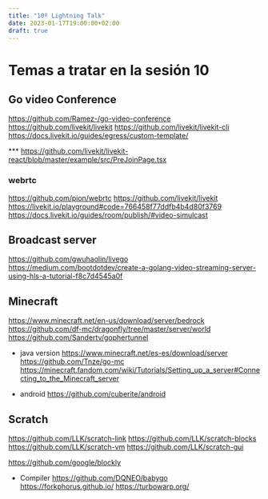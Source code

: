 ```yaml
---
title: "10º Lightning Talk"
date: 2023-01-17T19:00:00+02:00
draft: true
---
```


# Temas a tratar en la sesión 10

## Go video Conference
https://github.com/Ramez-/go-video-conference
https://github.com/livekit/livekit
https://github.com/livekit/livekit-cli
https://docs.livekit.io/guides/egress/custom-template/

*** https://github.com/livekit/livekit-react/blob/master/example/src/PreJoinPage.tsx

### webrtc
https://github.com/pion/webrtc
https://github.com/livekit/livekit
https://livekit.io/playground#code=766458f77ddfb4b4d80f3769
https://docs.livekit.io/guides/room/publish/#video-simulcast

## Broadcast server
https://github.com/gwuhaolin/livego
https://medium.com/bootdotdev/create-a-golang-video-streaming-server-using-hls-a-tutorial-f8c7d4545a0f

## Minecraft
https://www.minecraft.net/en-us/download/server/bedrock
https://github.com/df-mc/dragonfly/tree/master/server/world
https://github.com/Sandertv/gophertunnel

- java version
https://www.minecraft.net/es-es/download/server
https://github.com/Tnze/go-mc
https://minecraft.fandom.com/wiki/Tutorials/Setting_up_a_server#Connecting_to_the_Minecraft_server


- android
https://github.com/cuberite/android

## Scratch
https://github.com/LLK/scratch-link
https://github.com/LLK/scratch-blocks
https://github.com/LLK/scratch-vm
https://github.com/LLK/scratch-gui

https://github.com/google/blockly

- Compiler
https://github.com/DQNEO/babygo
https://forkphorus.github.io/
https://turbowarp.org/


